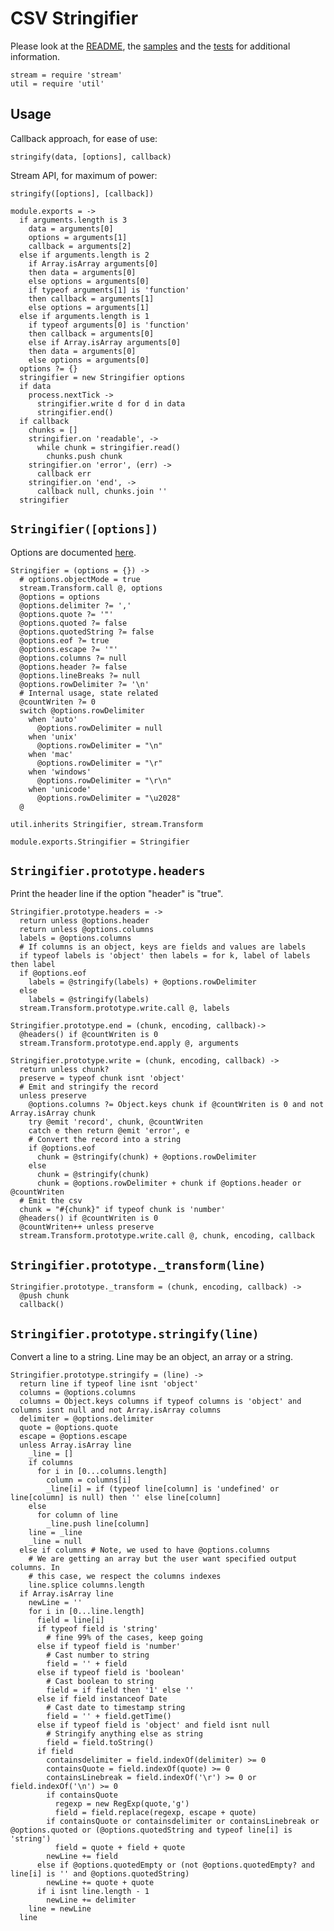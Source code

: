 
# CSV Stringifier

Please look at the [README], the [samples] and the [tests] for additional
information.

    stream = require 'stream'
    util = require 'util'  

## Usage

Callback approach, for ease of use:   

`stringify(data, [options], callback)`   

Stream API, for maximum of power:   

`stringify([options], [callback])`   

    module.exports = ->
      if arguments.length is 3
        data = arguments[0]
        options = arguments[1]
        callback = arguments[2]
      else if arguments.length is 2
        if Array.isArray arguments[0]
        then data = arguments[0]
        else options = arguments[0]
        if typeof arguments[1] is 'function'
        then callback = arguments[1]
        else options = arguments[1]
      else if arguments.length is 1
        if typeof arguments[0] is 'function'
        then callback = arguments[0]
        else if Array.isArray arguments[0]
        then data = arguments[0]
        else options = arguments[0]
      options ?= {}
      stringifier = new Stringifier options
      if data
        process.nextTick ->
          stringifier.write d for d in data
          stringifier.end()
      if callback
        chunks = []
        stringifier.on 'readable', ->
          while chunk = stringifier.read()
            chunks.push chunk
        stringifier.on 'error', (err) ->
          callback err
        stringifier.on 'end', ->
          callback null, chunks.join ''
      stringifier

## `Stringifier([options])`

Options are documented [here](http://csv.adaltas.com/stringify/).

    Stringifier = (options = {}) ->
      # options.objectMode = true
      stream.Transform.call @, options
      @options = options
      @options.delimiter ?= ','
      @options.quote ?= '"'
      @options.quoted ?= false
      @options.quotedString ?= false
      @options.eof ?= true
      @options.escape ?= '"'
      @options.columns ?= null
      @options.header ?= false
      @options.lineBreaks ?= null
      @options.rowDelimiter ?= '\n'
      # Internal usage, state related
      @countWriten ?= 0
      switch @options.rowDelimiter
        when 'auto'
          @options.rowDelimiter = null
        when 'unix'
          @options.rowDelimiter = "\n"
        when 'mac'
          @options.rowDelimiter = "\r"
        when 'windows'
          @options.rowDelimiter = "\r\n"
        when 'unicode'
          @options.rowDelimiter = "\u2028"
      @

    util.inherits Stringifier, stream.Transform

    module.exports.Stringifier = Stringifier

## `Stringifier.prototype.headers`

Print the header line if the option "header" is "true".

    Stringifier.prototype.headers = ->
      return unless @options.header
      return unless @options.columns
      labels = @options.columns
      # If columns is an object, keys are fields and values are labels
      if typeof labels is 'object' then labels = for k, label of labels then label
      if @options.eof
        labels = @stringify(labels) + @options.rowDelimiter
      else
        labels = @stringify(labels)
      stream.Transform.prototype.write.call @, labels

    Stringifier.prototype.end = (chunk, encoding, callback)->
      @headers() if @countWriten is 0
      stream.Transform.prototype.end.apply @, arguments

    Stringifier.prototype.write = (chunk, encoding, callback) ->
      return unless chunk?
      preserve = typeof chunk isnt 'object'
      # Emit and stringify the record
      unless preserve
        @options.columns ?= Object.keys chunk if @countWriten is 0 and not Array.isArray chunk
        try @emit 'record', chunk, @countWriten
        catch e then return @emit 'error', e
        # Convert the record into a string
        if @options.eof
          chunk = @stringify(chunk) + @options.rowDelimiter
        else
          chunk = @stringify(chunk)
          chunk = @options.rowDelimiter + chunk if @options.header or @countWriten
      # Emit the csv
      chunk = "#{chunk}" if typeof chunk is 'number'
      @headers() if @countWriten is 0
      @countWriten++ unless preserve
      stream.Transform.prototype.write.call @, chunk, encoding, callback

## `Stringifier.prototype._transform(line)`

    Stringifier.prototype._transform = (chunk, encoding, callback) ->
      @push chunk
      callback()

## `Stringifier.prototype.stringify(line)`

Convert a line to a string. Line may be an object, an array or a string.

    Stringifier.prototype.stringify = (line) ->
      return line if typeof line isnt 'object'
      columns = @options.columns
      columns = Object.keys columns if typeof columns is 'object' and columns isnt null and not Array.isArray columns
      delimiter = @options.delimiter
      quote = @options.quote
      escape = @options.escape
      unless Array.isArray line
        _line = []
        if columns
          for i in [0...columns.length]
            column = columns[i]
            _line[i] = if (typeof line[column] is 'undefined' or line[column] is null) then '' else line[column]
        else
          for column of line
            _line.push line[column]
        line = _line
        _line = null
      else if columns # Note, we used to have @options.columns
        # We are getting an array but the user want specified output columns. In
        # this case, we respect the columns indexes
        line.splice columns.length
      if Array.isArray line
        newLine = ''
        for i in [0...line.length]
          field = line[i]
          if typeof field is 'string'
            # fine 99% of the cases, keep going
          else if typeof field is 'number'
            # Cast number to string
            field = '' + field
          else if typeof field is 'boolean'
            # Cast boolean to string
            field = if field then '1' else ''
          else if field instanceof Date
            # Cast date to timestamp string
            field = '' + field.getTime()
          else if typeof field is 'object' and field isnt null
            # Stringify anything else as string
            field = field.toString()
          if field
            containsdelimiter = field.indexOf(delimiter) >= 0
            containsQuote = field.indexOf(quote) >= 0
            containsLinebreak = field.indexOf('\r') >= 0 or field.indexOf('\n') >= 0
            if containsQuote
              regexp = new RegExp(quote,'g')
              field = field.replace(regexp, escape + quote)
            if containsQuote or containsdelimiter or containsLinebreak or @options.quoted or (@options.quotedString and typeof line[i] is 'string')
              field = quote + field + quote
            newLine += field
          else if @options.quotedEmpty or (not @options.quotedEmpty? and line[i] is '' and @options.quotedString)
            newLine += quote + quote
          if i isnt line.length - 1
            newLine += delimiter
        line = newLine
      line

[readme]: https://github.com/wdavidw/node-csv-stringify
[samples]: https://github.com/wdavidw/node-csv-stringify/tree/master/samples
[tests]: https://github.com/wdavidw/node-csv-stringify/tree/master/test
